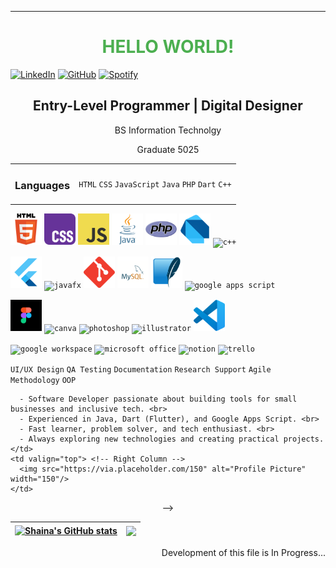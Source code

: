 <!-- Cover Photo -->
<p align="center">
 <!-- <img src="https://github.com/shaina-pachica/shaina-pachica/blob/main/assets/cover1.jpg" alt="Cover Photo"> -->
</p>


<hr>

<!-- Name -->
<h1 align="center" style="color:#4CAF50;">HELLO WORLD!</h1>

<!-- Social Links -->
<p align="center">
  
[![LinkedIn](https://img.shields.io/badge/LinkedIn-0077B5?style=for-the-badge&logo=linkedin&logoColor=white)](https://linkedin.com/in/shainapachica)
[![GitHub](https://img.shields.io/badge/GitHub-181717?style=for-the-badge&logo=github&logoColor=white)](https://github.com/shainapachica)
[![Spotify](https://img.shields.io/badge/Spotify-1DB954?style=for-the-badge&logo=spotify&logoColor=white)](https://open.spotify.com/track/6cpk00i5TxCqSeqNi2HuIe)
</p>
<!-- Greetings -->
<h2 align="center"> Entry-Level Programmer | Digital Designer </h2>
<p align="center"> BS Information Technolgy <p>
<p align="center"> Graduate 5025 </p>



<!-- About Me -->


<!-- Profile Views Badge 
<p>
  <img src="https://komarev.com/ghpvc/?username=shainapachica&style=for-the-badge&color=blue" alt="Profile views"/>
</p>
-->
<!-- Two Column Layout -->
<table >
  <tr>
    <td valign="middle"> <!-- Left Column -->
     <h3> Languages </h3>
    </td>
    <td valign="middle"> <!-- Right Column -->
      <code>HTML</code>
      <code>CSS</code>
      <code>JavaScript</code>
      <code>Java</code>
      <code>PHP</code>
      <code>Dart</code>
      <code>C++</code>
    </td>
  </tr>
</table>
<!-- Languages -->



<code><img height="50" alt="html" src="https://raw.githubusercontent.com/github/explore/main/topics/html/html.png"></code>
<code><img height="50" alt="css" src="https://raw.githubusercontent.com/github/explore/main/topics/css/css.png"></code>
<code><img height="50" alt="javascript" src="https://raw.githubusercontent.com/github/explore/main/topics/javascript/javascript.png"></code>
<code><img height="50" alt="java" src="https://raw.githubusercontent.com/github/explore/main/topics/java/java.png"></code>
<code><img height="50" alt="php" src="https://raw.githubusercontent.com/github/explore/main/topics/php/php.png"></code>
<code><img height="50" alt="dart" src="https://raw.githubusercontent.com/github/explore/main/topics/dart/dart.png"></code>
<code><img height="50" alt="c++" src="https://raw.githubusercontent.com/isocpp/logos/master/cpp_logo.png"></code>


<!-- Frameworks and Tools -->
<code><img height="50" alt="flutter" src="https://raw.githubusercontent.com/github/explore/main/topics/flutter/flutter.png"></code>
<code><img height="50" alt="javafx" src="https://cdn.jsdelivr.net/gh/devicons/devicon/icons/java/java-original.svg"></code>
<code><img height="50" alt="git" src="https://raw.githubusercontent.com/github/explore/main/topics/git/git.png"></code>
<code><img height="50" alt="mysql" src="https://raw.githubusercontent.com/github/explore/main/topics/mysql/mysql.png"></code>
<code><img height="50" alt="sqlite" src="https://raw.githubusercontent.com/github/explore/main/topics/sqlite/sqlite.png"></code>
<code><img height="50" alt="google apps script" src="https://upload.wikimedia.org/wikipedia/commons/2/2f/Google_Apps_Script.svg"></code>

<!-- Design & UI/UX -->
<code><img height="50" alt="figma" src="https://raw.githubusercontent.com/github/explore/main/topics/figma/figma.png"></code>
<code><img height="50" alt="canva" src="https://cdn.jsdelivr.net/gh/devicons/devicon/icons/canva/canva-original.svg"></code>
<code><img height="50" alt="photoshop" src="https://upload.wikimedia.org/wikipedia/commons/a/af/Adobe_Photoshop_CC_icon.svg"></code>
<code><img height="50" alt="illustrator" src="https://upload.wikimedia.org/wikipedia/commons/f/fb/Adobe_Illustrator_CC_icon.svg"></code>
<code><img height="50" alt="vscode" src="https://raw.githubusercontent.com/github/explore/main/topics/visual-studio-code/visual-studio-code.png"></code>

<!-- Productivity-->
<code><img height="50" alt="google workspace" src="https://cdn.jsdelivr.net/gh/devicons/devicon/icons/googlecloud/googlecloud-original.svg"></code>
<code><img height="60" alt="microsoft office" src="https://img.icons8.com/color/48/000000/microsoft-office-2019.png"></code>
<code><img height="50" alt="notion" src="https://upload.wikimedia.org/wikipedia/commons/4/45/Notion_app_logo.png"></code>
<code><img height="50" alt="trello" src="https://cdn.jsdelivr.net/gh/devicons/devicon/icons/trello/trello-plain.svg"></code>


<code>UI/UX Design</code>
<code>QA Testing</code>
<code>Documentation</code>
<code>Research Support</code>
<code>Agile Methodology</code>
<code>OOP</code>



<!-- Two Column Layout 
<table>
  <tr>
    <td valign="top"> <!-- Left Column -->
      - Software Developer passionate about building tools for small businesses and inclusive tech. <br>
      - Experienced in Java, Dart (Flutter), and Google Apps Script. <br>
      - Fast learner, problem solver, and tech enthusiast. <br>
      - Always exploring new technologies and creating practical projects.
    </td>
    <td valign="top"> <!-- Right Column -->
      <img src="https://via.placeholder.com/150" alt="Profile Picture" width="150"/>
    </td>
  </tr>
</table>

<p align="center">
-->
  
| <a href="https://github.com/shaina-pachica/github-readme-stats"><img align="center" src="https://github-readme-stats.vercel.app/api?username=shaina-pachica&show_icons=true&include_all_commits=true&theme=onedark&hide_border=true" alt="Shaina's GitHub stats" /></a> | <a href="https://github.com/shaina-pachica/github-readme-stats"><img align="center" src="https://github-readme-stats.vercel.app/api/top-langs/?username=shaina-pachica&layout=compact&theme=onedark&hide_border=true" /></a> |
| ------------- | ------------- |
</p> 

<!-- Follow Me On -->
<p align="right">
  Development of this file is In Progress...
</p>
